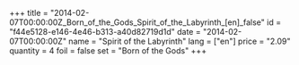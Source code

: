 +++
title = "2014-02-07T00:00:00Z_Born_of_the_Gods_Spirit_of_the_Labyrinth_[en]_false"
id = "f44e5128-e146-4e46-b313-a40d82719d1d"
date = "2014-02-07T00:00:00Z"
name = "Spirit of the Labyrinth"
lang = ["en"]
price = "2.09"
quantity = 4
foil = false
set = "Born of the Gods"
+++
